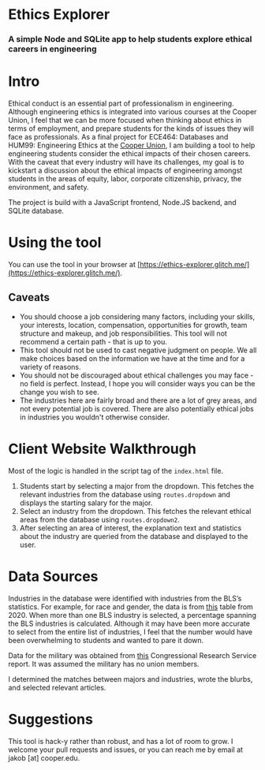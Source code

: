# Ethics Explorer

### A simple Node and SQLite app to help students explore ethical careers in engineering

# Intro

Ethical conduct is an essential part of professionalism in engineering. Although engineering ethics is integrated into various courses at the Cooper Union, I feel that we can be more focused when thinking about ethics in terms of employment, and prepare students for the kinds of issues they will face as professionals. As a final project for ECE464: Databases and HUM99: Engineering Ethics at the [Cooper Union](https://cooper.edu), I am building a tool to help engineering students consider the ethical impacts of their chosen careers. With the caveat that every industry will have its challenges, my goal is to kickstart a discussion about the ethical impacts of engineering amongst students in the areas of equity, labor, corporate citizenship, privacy, the environment, and safety.

The project is build with a JavaScript frontend, Node.JS backend, and SQLite database.

# Using the tool

You can use the tool in your browser at [https://ethics-explorer.glitch.me/](https://ethics-explorer.glitch.me/).

## Caveats

- You should choose a job considering many factors, including your skills, your interests, location, compensation, opportunities for growth, team structure and makeup, and job responsibilities. This tool will not recommend a certain path - that is up to you.
- This tool should not be used to cast negative judgment on people. We all make choices based on the information we have at the time and for a variety of reasons.
- You should not be discouraged about ethical challenges you may face - no field is perfect. Instead, I hope you will consider ways you can be the change you wish to see.
- The industries here are fairly broad and there are a lot of grey areas, and not every potential job is covered. There are also potentially ethical jobs in industries you wouldn't otherwise consider.

# Client Website Walkthrough

Most of the logic is handled in the script tag of the `index.html` file.

1. Students start by selecting a major from the dropdown. This fetches the relevant industries from the database using `routes.dropdown` and displays the starting salary for the major.
1. Select an industry from the dropdown. This fetches the relevant ethical areas from the database using `routes.dropdown2`.
1. After selecting an area of interest, the explanation text and statistics about the industry are queried from the database and displayed to the user.

# Data Sources

Industries in the database were identified with industries from the BLS’s statistics. For example, for race and gender, the data is from [this](https://www.bls.gov/cps/cpsaat18.htm) table from 2020. When more than one BLS industry is selected, a percentage spanning the BLS industries is calculated. Although it may have been more accurate to select from the entire list of industries, I feel that the number would have been overwhelming to students and wanted to pare it down.

Data for the military was obtained from [this](https://crsreports.congress.gov/product/pdf/R/R44321) Congressional Research Service report. It was assumed the military has no union members.

I determined the matches between majors and industries, wrote the blurbs, and selected relevant articles.

# Suggestions

This tool is hack-y rather than robust, and has a lot of room to grow. I welcome your pull requests and issues, or you can reach me by email at jakob [at] cooper.edu.
